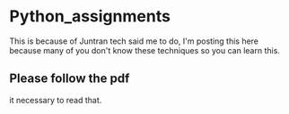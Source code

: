 # Python_assignments
This is because of Juntran tech said me to do, I'm posting this here because many of you don't know these techniques so you can learn this.
## Please follow the pdf
it necessary to read that.
